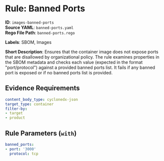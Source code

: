 # Rule: Banned Ports

**ID**: `images-banned-ports`  
**Source YAML**: `banned-ports.yaml`  
**Rego File Path**: `banned-ports.rego`  

**Labels**: SBOM, Images

**Short Description**: Ensures that the container image does not expose ports that are disallowed by organizational policy.
The rule examines properties in the SBOM metadata and checks each value (expected in the format "port/protocol") against a provided banned ports list.
It fails if any banned port is exposed or if no banned ports list is provided.


## Evidence Requirements

```yaml
content_body_type: cyclonedx-json
target_type: container
filter-by:
- target
- product
```
## Rule Parameters (`with`)

```yaml
banned_ports:
- port: '3000'
  protocol: tcp
```
